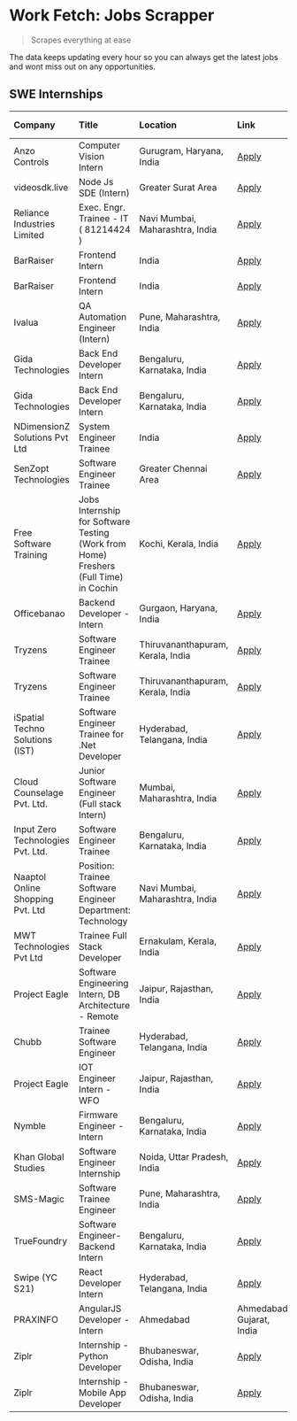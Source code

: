 # Work Fetch: Jobs Scrapper
> Scrapes everything at ease

The data keeps updating every hour so you can always get the latest jobs and wont miss out on any opportunities.

## SWE Internships
<!--START_SECTION:workfetch-->
| Company                           | Title                                                                                | Location                          | Link                                                                                                                                                                                                                                                                                                           | Date Posted   |
|:----------------------------------|:-------------------------------------------------------------------------------------|:----------------------------------|:---------------------------------------------------------------------------------------------------------------------------------------------------------------------------------------------------------------------------------------------------------------------------------------------------------------|:--------------|
| Anzo Controls                     | Computer Vision Intern                                                               | Gurugram, Haryana, India          | [Apply](https://in.linkedin.com/jobs/view/computer-vision-intern-at-anzo-controls-3841438379?position=33&pageNum=0&refId=DZGqFdPM2UQo64kzCo%2B7tA%3D%3D&trackingId=NEhM6t8ZKL7m62S9KUe89g%3D%3D&trk=public_jobs_jserp-result_search-card)                                                                      | 2024-03-03    |
| videosdk.live                     | Node Js SDE (Intern)                                                                 | Greater Surat Area                | [Apply](https://in.linkedin.com/jobs/view/node-js-sde-intern-at-videosdk-live-3843903369?position=39&pageNum=0&refId=DZGqFdPM2UQo64kzCo%2B7tA%3D%3D&trackingId=XZKOQMwBRPiaiHuhJ%2B9YbQ%3D%3D&trk=public_jobs_jserp-result_search-card)                                                                        | 2024-03-01    |
| Reliance Industries Limited       | Exec. Engr. Trainee - IT ( 81214424 )                                                | Navi Mumbai, Maharashtra, India   | [Apply](https://in.linkedin.com/jobs/view/exec-engr-trainee-it-81214424-at-reliance-industries-limited-3842850941?position=7&pageNum=0&refId=DZGqFdPM2UQo64kzCo%2B7tA%3D%3D&trackingId=CePBhHyvRbLbuHGn9PkH3Q%3D%3D&trk=public_jobs_jserp-result_search-card)                                                  | 2024-02-29    |
| BarRaiser                         | Frontend Intern                                                                      | India                             | [Apply](https://in.linkedin.com/jobs/view/frontend-intern-at-barraiser-3830344799?position=38&pageNum=0&refId=DZGqFdPM2UQo64kzCo%2B7tA%3D%3D&trackingId=iBOSsFI80RmNf3J3kVV6dg%3D%3D&trk=public_jobs_jserp-result_search-card)                                                                                 | 2024-02-27    |
| BarRaiser                         | Frontend Intern                                                                      | India                             | [Apply](https://in.linkedin.com/jobs/view/frontend-intern-at-barraiser-3830344799?position=6&pageNum=2&refId=8lDVoszbWiCnagNTxW8a0A%3D%3D&trackingId=2fiapLt2qCl4QGqJlCCI9Q%3D%3D&trk=public_jobs_jserp-result_search-card)                                                                                    | 2024-02-27    |
| Ivalua                            | QA Automation Engineer (Intern)                                                      | Pune, Maharashtra, India          | [Apply](https://in.linkedin.com/jobs/view/qa-automation-engineer-intern-at-ivalua-3762560998?position=58&pageNum=0&refId=DZGqFdPM2UQo64kzCo%2B7tA%3D%3D&trackingId=70AK6JtqpSSRdErQjwFB4A%3D%3D&trk=public_jobs_jserp-result_search-card)                                                                      | 2024-02-24    |
| Gida Technologies                 | Back End Developer Intern                                                            | Bengaluru, Karnataka, India       | [Apply](https://in.linkedin.com/jobs/view/back-end-developer-intern-at-gida-technologies-3836849295?position=35&pageNum=0&refId=DZGqFdPM2UQo64kzCo%2B7tA%3D%3D&trackingId=bpAXVWDvSWyFdvc1Q3%2B2Cg%3D%3D&trk=public_jobs_jserp-result_search-card)                                                             | 2024-02-23    |
| Gida Technologies                 | Back End Developer Intern                                                            | Bengaluru, Karnataka, India       | [Apply](https://in.linkedin.com/jobs/view/back-end-developer-intern-at-gida-technologies-3836849295?position=4&pageNum=2&refId=8lDVoszbWiCnagNTxW8a0A%3D%3D&trackingId=TfFOEW8c16KdmOQx%2FyK02w%3D%3D&trk=public_jobs_jserp-result_search-card)                                                                | 2024-02-23    |
| NDimensionZ Solutions Pvt Ltd     | System Engineer Trainee                                                              | India                             | [Apply](https://in.linkedin.com/jobs/view/system-engineer-trainee-at-ndimensionz-solutions-pvt-ltd-3836161315?position=56&pageNum=0&refId=DZGqFdPM2UQo64kzCo%2B7tA%3D%3D&trackingId=bY%2ByFrk%2F76ouwzDiqFbTDQ%3D%3D&trk=public_jobs_jserp-result_search-card)                                                 | 2024-02-22    |
| SenZopt Technologies              | Software Engineer Trainee                                                            | Greater Chennai Area              | [Apply](https://in.linkedin.com/jobs/view/software-engineer-trainee-at-senzopt-technologies-3827688781?position=23&pageNum=0&refId=DZGqFdPM2UQo64kzCo%2B7tA%3D%3D&trackingId=b2zjNQ7%2FJbZKg52XlnHsbg%3D%3D&trk=public_jobs_jserp-result_search-card)                                                          | 2024-02-12    |
| Free Software Training            | Jobs Internship for Software Testing (Work from Home) Freshers (Full Time) in Cochin | Kochi, Kerala, India              | [Apply](https://in.linkedin.com/jobs/view/jobs-internship-for-software-testing-work-from-home-freshers-full-time-in-cochin-at-free-software-training-3826557030?position=55&pageNum=0&refId=DZGqFdPM2UQo64kzCo%2B7tA%3D%3D&trackingId=f9WrGAYFL%2FLtYcIPqqqROA%3D%3D&trk=public_jobs_jserp-result_search-card) | 2024-02-10    |
| Officebanao                       | Backend Developer - Intern                                                           | Gurgaon, Haryana, India           | [Apply](https://in.linkedin.com/jobs/view/backend-developer-intern-at-officebanao-3814263731?position=6&pageNum=0&refId=DZGqFdPM2UQo64kzCo%2B7tA%3D%3D&trackingId=ZcoWSQsuqaq2YRcY%2FJyg9g%3D%3D&trk=public_jobs_jserp-result_search-card)                                                                     | 2024-01-31    |
| Tryzens                           | Software Engineer Trainee                                                            | Thiruvananthapuram, Kerala, India | [Apply](https://in.linkedin.com/jobs/view/software-engineer-trainee-at-tryzens-3809363491?position=29&pageNum=0&refId=DZGqFdPM2UQo64kzCo%2B7tA%3D%3D&trackingId=60FdL617sVziEY7%2BZZTuUw%3D%3D&trk=public_jobs_jserp-result_search-card)                                                                       | 2024-01-18    |
| Tryzens                           | Software Engineer Trainee                                                            | Thiruvananthapuram, Kerala, India | [Apply](https://in.linkedin.com/jobs/view/software-engineer-trainee-at-tryzens-3809363491?position=1&pageNum=2&refId=8lDVoszbWiCnagNTxW8a0A%3D%3D&trackingId=dbxfN3m0BPGlkJ0kM7y8pQ%3D%3D&trk=public_jobs_jserp-result_search-card)                                                                            | 2024-01-18    |
| iSpatial Techno Solutions (IST)   | Software Engineer Trainee for .Net Developer                                         | Hyderabad, Telangana, India       | [Apply](https://in.linkedin.com/jobs/view/software-engineer-trainee-for-net-developer-at-ispatial-techno-solutions-ist-3826984352?position=53&pageNum=0&refId=DZGqFdPM2UQo64kzCo%2B7tA%3D%3D&trackingId=fMqZVA2j4p0yt8CObTJ4Wg%3D%3D&trk=public_jobs_jserp-result_search-card)                                 | 2024-01-16    |
| Cloud Counselage Pvt. Ltd.        | Junior Software Engineer (Full stack Intern)                                         | Mumbai, Maharashtra, India        | [Apply](https://in.linkedin.com/jobs/view/junior-software-engineer-full-stack-intern-at-cloud-counselage-pvt-ltd-3803132814?position=27&pageNum=0&refId=DZGqFdPM2UQo64kzCo%2B7tA%3D%3D&trackingId=07KXTE59tb1dOSVR%2BFNvHQ%3D%3D&trk=public_jobs_jserp-result_search-card)                                     | 2024-01-11    |
| Input Zero Technologies Pvt. Ltd. | Software Engineer Trainee                                                            | Bengaluru, Karnataka, India       | [Apply](https://in.linkedin.com/jobs/view/software-engineer-trainee-at-input-zero-technologies-pvt-ltd-3800927643?position=26&pageNum=0&refId=DZGqFdPM2UQo64kzCo%2B7tA%3D%3D&trackingId=eORG4iv%2BcJslIGIGzZEvMw%3D%3D&trk=public_jobs_jserp-result_search-card)                                               | 2024-01-09    |
| Naaptol Online Shopping Pvt. Ltd  | Position: Trainee Software Engineer Department: Technology                           | Navi Mumbai, Maharashtra, India   | [Apply](https://in.linkedin.com/jobs/view/position-trainee-software-engineer-department-technology-at-naaptol-online-shopping-pvt-ltd-3800921007?position=37&pageNum=0&refId=DZGqFdPM2UQo64kzCo%2B7tA%3D%3D&trackingId=JtQq%2BMUhALdHJYNZPyC8Hg%3D%3D&trk=public_jobs_jserp-result_search-card)                | 2024-01-09    |
| MWT Technologies Pvt Ltd          | Trainee Full Stack Developer                                                         | Ernakulam, Kerala, India          | [Apply](https://in.linkedin.com/jobs/view/trainee-full-stack-developer-at-mwt-technologies-pvt-ltd-3800921715?position=45&pageNum=0&refId=DZGqFdPM2UQo64kzCo%2B7tA%3D%3D&trackingId=NNt4Uwvo0e%2Fx8dYIjTmHpg%3D%3D&trk=public_jobs_jserp-result_search-card)                                                   | 2024-01-09    |
| Project Eagle                     | Software Engineering Intern, DB Architecture - Remote                                | Jaipur, Rajasthan, India          | [Apply](https://in.linkedin.com/jobs/view/software-engineering-intern-db-architecture-remote-at-project-eagle-3814009675?position=48&pageNum=0&refId=DZGqFdPM2UQo64kzCo%2B7tA%3D%3D&trackingId=Ep6L%2F%2F13Fy%2FyJDFqGKicIg%3D%3D&trk=public_jobs_jserp-result_search-card)                                    | 2023-12-30    |
| Chubb                             | Trainee Software Engineer                                                            | Hyderabad, Telangana, India       | [Apply](https://in.linkedin.com/jobs/view/trainee-software-engineer-at-chubb-3811550279?position=18&pageNum=0&refId=DZGqFdPM2UQo64kzCo%2B7tA%3D%3D&trackingId=qR2hrMjV3wFnUYjBC3HWxQ%3D%3D&trk=public_jobs_jserp-result_search-card)                                                                           | 2023-12-28    |
| Project Eagle                     | IOT Engineer Intern - WFO                                                            | Jaipur, Rajasthan, India          | [Apply](https://in.linkedin.com/jobs/view/iot-engineer-intern-wfo-at-project-eagle-3791900747?position=32&pageNum=0&refId=DZGqFdPM2UQo64kzCo%2B7tA%3D%3D&trackingId=qy5RplpUGcURUgcrnaaHtw%3D%3D&trk=public_jobs_jserp-result_search-card)                                                                     | 2023-12-22    |
| Nymble                            | Firmware Engineer - Intern                                                           | Bengaluru, Karnataka, India       | [Apply](https://in.linkedin.com/jobs/view/firmware-engineer-intern-at-nymble-3796970068?position=49&pageNum=0&refId=DZGqFdPM2UQo64kzCo%2B7tA%3D%3D&trackingId=7uO%2FpDLwlIOAC31vV%2FZSPA%3D%3D&trk=public_jobs_jserp-result_search-card)                                                                       | 2023-12-08    |
| Khan Global Studies               | Software Engineer Internship                                                         | Noida, Uttar Pradesh, India       | [Apply](https://in.linkedin.com/jobs/view/software-engineer-internship-at-khan-global-studies-3766942197?position=12&pageNum=0&refId=DZGqFdPM2UQo64kzCo%2B7tA%3D%3D&trackingId=u3GzjzWNt2cZrtOBihkQ0A%3D%3D&trk=public_jobs_jserp-result_search-card)                                                          | 2023-11-27    |
| SMS-Magic                         | Software Trainee Engineer                                                            | Pune, Maharashtra, India          | [Apply](https://in.linkedin.com/jobs/view/software-trainee-engineer-at-sms-magic-3761409781?position=15&pageNum=0&refId=DZGqFdPM2UQo64kzCo%2B7tA%3D%3D&trackingId=3%2BjbWjtb2ljsiTH64H94rw%3D%3D&trk=public_jobs_jserp-result_search-card)                                                                     | 2023-11-16    |
| TrueFoundry                       | Software Engineer-Backend Intern                                                     | Bengaluru, Karnataka, India       | [Apply](https://in.linkedin.com/jobs/view/software-engineer-backend-intern-at-truefoundry-3779508170?position=60&pageNum=0&refId=DZGqFdPM2UQo64kzCo%2B7tA%3D%3D&trackingId=DRRXUHW1xm3J0ZkigrGokg%3D%3D&trk=public_jobs_jserp-result_search-card)                                                              | 2023-11-10    |
| Swipe (YC S21)                    | React Developer Intern                                                               | Hyderabad, Telangana, India       | [Apply](https://in.linkedin.com/jobs/view/react-developer-intern-at-swipe-yc-s21-3737600089?position=2&pageNum=0&refId=DZGqFdPM2UQo64kzCo%2B7tA%3D%3D&trackingId=UnTV%2FpepDiJnr0IcoISHnQ%3D%3D&trk=public_jobs_jserp-result_search-card)                                                                      | 2023-10-13    |
| PRAXINFO                          | AngularJS Developer - Intern | Ahmedabad                                             | Ahmedabad, Gujarat, India         | [Apply](https://in.linkedin.com/jobs/view/angularjs-developer-intern-ahmedabad-at-praxinfo-3656594961?position=54&pageNum=0&refId=DZGqFdPM2UQo64kzCo%2B7tA%3D%3D&trackingId=u7OgioNFkQbEYVm3me6J6g%3D%3D&trk=public_jobs_jserp-result_search-card)                                                             | 2023-06-12    |
| Ziplr                             | Internship - Python Developer                                                        | Bhubaneswar, Odisha, India        | [Apply](https://in.linkedin.com/jobs/view/internship-python-developer-at-ziplr-3645677592?position=22&pageNum=0&refId=DZGqFdPM2UQo64kzCo%2B7tA%3D%3D&trackingId=lQYHZq7QV5nocgJbDthK4Q%3D%3D&trk=public_jobs_jserp-result_search-card)                                                                         | 2023-06-02    |
| Ziplr                             | Internship - Mobile App Developer                                                    | Bhubaneswar, Odisha, India        | [Apply](https://in.linkedin.com/jobs/view/internship-mobile-app-developer-at-ziplr-3618474948?position=11&pageNum=0&refId=DZGqFdPM2UQo64kzCo%2B7tA%3D%3D&trackingId=rw7b1la22l24k9nIKGQQ7g%3D%3D&trk=public_jobs_jserp-result_search-card)                                                                     | 2023-05-03    |
<!--END_SECTION:workfetch-->
